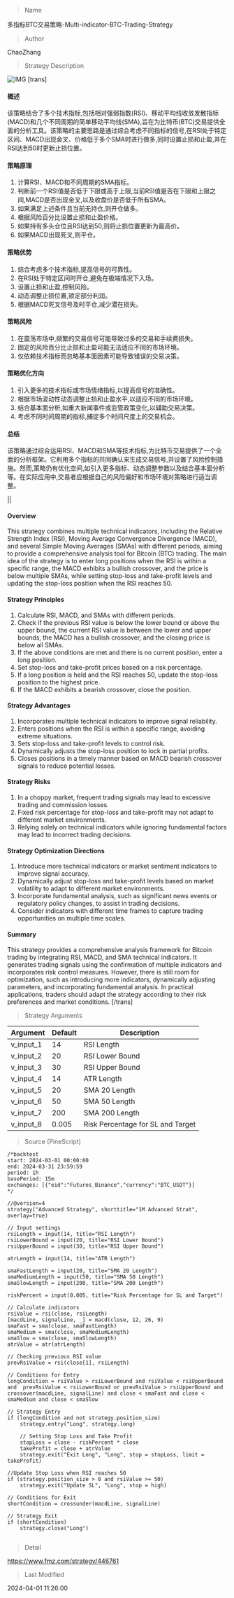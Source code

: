 
> Name

多指标BTC交易策略-Multi-indicator-BTC-Trading-Strategy

> Author

ChaoZhang

> Strategy Description

![IMG](https://www.fmz.com/upload/asset/17dbf11853456901396.png)
[trans]
#### 概述

该策略结合了多个技术指标,包括相对强弱指数(RSI)、移动平均线收敛发散指标(MACD)和几个不同周期的简单移动平均线(SMA),旨在为比特币(BTC)交易提供全面的分析工具。该策略的主要思路是通过综合考虑不同指标的信号,在RSI处于特定区间、MACD出现金叉、价格低于多个SMA时进行做多,同时设置止损和止盈,并在RSI达到50时更新止损位置。

#### 策略原理

1. 计算RSI、MACD和不同周期的SMA指标。
2. 判断前一个RSI值是否低于下限或高于上限,当前RSI值是否在下限和上限之间,MACD是否出现金叉,以及收盘价是否低于所有SMA。
3. 如果满足上述条件且当前无持仓,则开仓做多。
4. 根据风险百分比设置止损和止盈价格。
5. 如果持有多头仓位且RSI达到50,则将止损位置更新为最高价。
6. 如果MACD出现死叉,则平仓。

#### 策略优势

1. 综合考虑多个技术指标,提高信号的可靠性。
2. 在RSI处于特定区间时开仓,避免在极端情况下入场。
3. 设置止损和止盈,控制风险。
4. 动态调整止损位置,锁定部分利润。
5. 根据MACD死叉信号及时平仓,减少潜在损失。

#### 策略风险

1. 在震荡市场中,频繁的交易信号可能导致过多的交易和手续费损失。
2. 固定的风险百分比止损和止盈可能无法适应不同的市场环境。
3. 仅依赖技术指标而忽略基本面因素可能导致错误的交易决策。

#### 策略优化方向

1. 引入更多的技术指标或市场情绪指标,以提高信号的准确性。
2. 根据市场波动性动态调整止损和止盈水平,以适应不同的市场环境。
3. 结合基本面分析,如重大新闻事件或监管政策变化,以辅助交易决策。
4. 考虑不同时间周期的指标,捕捉多个时间尺度上的交易机会。

#### 总结

该策略通过综合运用RSI、MACD和SMA等技术指标,为比特币交易提供了一个全面的分析框架。它利用多个指标的共同确认来生成交易信号,并设置了风险控制措施。然而,策略仍有优化空间,如引入更多指标、动态调整参数以及结合基本面分析等。在实际应用中,交易者应根据自己的风险偏好和市场环境对策略进行适当调整。

|| 

#### Overview

This strategy combines multiple technical indicators, including the Relative Strength Index (RSI), Moving Average Convergence Divergence (MACD), and several Simple Moving Averages (SMAs) with different periods, aiming to provide a comprehensive analysis tool for Bitcoin (BTC) trading. The main idea of the strategy is to enter long positions when the RSI is within a specific range, the MACD exhibits a bullish crossover, and the price is below multiple SMAs, while setting stop-loss and take-profit levels and updating the stop-loss position when the RSI reaches 50.

#### Strategy Principles

1. Calculate RSI, MACD, and SMAs with different periods.
2. Check if the previous RSI value is below the lower bound or above the upper bound, the current RSI value is between the lower and upper bounds, the MACD has a bullish crossover, and the closing price is below all SMAs.
3. If the above conditions are met and there is no current position, enter a long position.
4. Set stop-loss and take-profit prices based on a risk percentage.
5. If a long position is held and the RSI reaches 50, update the stop-loss position to the highest price.
6. If the MACD exhibits a bearish crossover, close the position.

#### Strategy Advantages

1. Incorporates multiple technical indicators to improve signal reliability.
2. Enters positions when the RSI is within a specific range, avoiding extreme situations.
3. Sets stop-loss and take-profit levels to control risk.
4. Dynamically adjusts the stop-loss position to lock in partial profits.
5. Closes positions in a timely manner based on MACD bearish crossover signals to reduce potential losses.

#### Strategy Risks

1. In a choppy market, frequent trading signals may lead to excessive trading and commission losses.
2. Fixed risk percentage for stop-loss and take-profit may not adapt to different market environments.
3. Relying solely on technical indicators while ignoring fundamental factors may lead to incorrect trading decisions.

#### Strategy Optimization Directions

1. Introduce more technical indicators or market sentiment indicators to improve signal accuracy.
2. Dynamically adjust stop-loss and take-profit levels based on market volatility to adapt to different market environments.
3. Incorporate fundamental analysis, such as significant news events or regulatory policy changes, to assist in trading decisions.
4. Consider indicators with different time frames to capture trading opportunities on multiple time scales.

#### Summary

This strategy provides a comprehensive analysis framework for Bitcoin trading by integrating RSI, MACD, and SMA technical indicators. It generates trading signals using the confirmation of multiple indicators and incorporates risk control measures. However, there is still room for optimization, such as introducing more indicators, dynamically adjusting parameters, and incorporating fundamental analysis. In practical applications, traders should adapt the strategy according to their risk preferences and market conditions.
[/trans]

> Strategy Arguments



|Argument|Default|Description|
|----|----|----|
|v_input_1|14|RSI Length|
|v_input_2|20|RSI Lower Bound|
|v_input_3|30|RSI Upper Bound|
|v_input_4|14|ATR Length|
|v_input_5|20|SMA 20 Length|
|v_input_6|50|SMA 50 Length|
|v_input_7|200|SMA 200 Length|
|v_input_8|0.005|Risk Percentage for SL and Target|


> Source (PineScript)

``` pinescript
/*backtest
start: 2024-03-01 00:00:00
end: 2024-03-31 23:59:59
period: 1h
basePeriod: 15m
exchanges: [{"eid":"Futures_Binance","currency":"BTC_USDT"}]
*/

//@version=4
strategy("Advanced Strategy", shorttitle="1M Advanced Strat", overlay=true)

// Input settings
rsiLength = input(14, title="RSI Length")
rsiLowerBound = input(20, title="RSI Lower Bound")
rsiUpperBound = input(30, title="RSI Upper Bound")

atrLength = input(14, title="ATR Length")

smaFastLength = input(20, title="SMA 20 Length")
smaMediumLength = input(50, title="SMA 50 Length")
smaSlowLength = input(200, title="SMA 200 Length")

riskPercent = input(0.005, title="Risk Percentage for SL and Target")

// Calculate indicators
rsiValue = rsi(close, rsiLength)
[macdLine, signalLine, _] = macd(close, 12, 26, 9)
smaFast = sma(close, smaFastLength)
smaMedium = sma(close, smaMediumLength)
smaSlow = sma(close, smaSlowLength)
atrValue = atr(atrLength)

// Checking previous RSI value
prevRsiValue = rsi(close[1], rsiLength)

// Conditions for Entry
longCondition = rsiValue > rsiLowerBound and rsiValue < rsiUpperBound and  prevRsiValue < rsiLowerBound or prevRsiValue > rsiUpperBound and crossover(macdLine, signalLine) and close < smaFast and close < smaMedium and close < smaSlow

// Strategy Entry
if (longCondition and not strategy.position_size)
    strategy.entry("Long", strategy.long)

    // Setting Stop Loss and Take Profit
    stopLoss = close - riskPercent * close
    takeProfit = close + atrValue
    strategy.exit("Exit Long", "Long", stop = stopLoss, limit = takeProfit)

//Update Stop Loss when RSI reaches 50
if (strategy.position_size > 0 and rsiValue >= 50)
    strategy.exit("Update SL", "Long", stop = high)

// Conditions for Exit
shortCondition = crossunder(macdLine, signalLine)

// Strategy Exit
if (shortCondition)
    strategy.close("Long")


```

> Detail

https://www.fmz.com/strategy/446761

> Last Modified

2024-04-01 11:26:00
